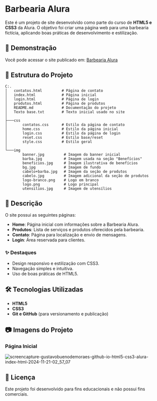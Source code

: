 # **Barbearia Alura**

Este é um projeto de site desenvolvido como parte do curso de **HTML5 e CSS3** da Alura. O objetivo foi criar uma página web para uma barbearia fictícia, aplicando boas práticas de desenvolvimento e estilização.

## **🚀 Demonstração**

Você pode acessar o site publicado em: [Barbearia Alura](https://gustavobuenodemoraes.github.io/html5-css3-alura/)

## **📂 Estrutura do Projeto**

```
C:.
│   contatos.html         # Página de contato
│   index.html            # Página inicial
│   login.html            # Página de login
│   produtos.html         # Página de produtos
│   README.md             # Documentação do projeto
│   Texto base.txt        # Texto inicial usado no site
│
├───css
│       contatos.css      # Estilo da página de contato
│       home.css          # Estilo da página inicial
│       login.css         # Estilo da página de login
│       reset.css         # Estilo base/reset
│       style.css         # Estilo geral
│
└───img
        banner.jpg         # Imagem do banner inicial
        barba.jpg          # Imagem usada na seção "Benefícios"
        beneficios.jpg     # Imagem ilustrativa de benefícios
        bg.jpg             # Imagem de fundo
        cabelo+barba.jpg   # Imagem da seção de produtos
        cabelo.jpg         # Imagem adicional da seção de produtos
        logo-branco.png    # Logo em branco
        logo.png           # Logo principal
        utensilios.jpg     # Imagem de utensílios
```

## **📜 Descrição**

O site possui as seguintes páginas:
- **Home**: Página inicial com informações sobre a Barbearia Alura.
- **Produtos**: Lista de serviços e produtos oferecidos pela barbearia.
- **Contato**: Página para localização e envio de mensagens.
- **Login**: Área reservada para clientes.

### **✨ Destaques**
- Design responsivo e estilização com CSS3.
- Navegação simples e intuitiva.
- Uso de boas práticas de HTML5.

## **🛠️ Tecnologias Utilizadas**

- **HTML5**
- **CSS3**
- **Git e GitHub** (para versionamento e publicação)

## **📷 Imagens do Projeto**

### Página Inicial
![screencapture-gustavobuenodemoraes-github-io-html5-css3-alura-index-html-2024-11-21-02_57_07](https://github.com/user-attachments/assets/7ac659f3-34b5-43aa-a0d0-793611c724c8)

## **📄 Licença**

Este projeto foi desenvolvido para fins educacionais e não possui fins comerciais.

